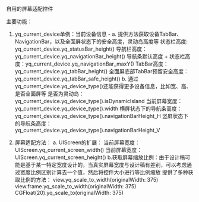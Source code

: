 自用的屏幕适配控件

主要功能：
  1. yq_current_device单例：当前设备信息
    - a. 提供方法获取设备TabBar、NavigationBar，以及全面屏状态下的安全高度，灵动岛高度等
              状态栏高度: yq_current_device.yq_statusBar_height()
              导航栏高度：yq_current_device.yq_navigationBar_height()
              导航条默认高度 + 状态栏高度：yq_current_device.yq_navigationBar_maxY()
              TabBar高度：yq_current_device.yq_tabBar_height()
              全面屏底部TabBar预留安全高度：yq_current_device.yq_tabBar_safe_height()
     b. 通过yq_current_device.yq_device_type()还能获得更多设备信息，比如宽、高、是否全面屏等
             是否为灵动岛：yq_current_device.yq_device_type().isDynamicIsland
             当前屏幕宽度：yq_current_device.yq_device_type().width
             横屏状态下的导航条高度：yq_current_device.yq_device_type().navigationBarHeight_H
             竖屏状态下的导航条高度：yq_current_device.yq_device_type().navigationBarHeight_V

2. 屏幕适配方法：
  a. UIScreen的扩展：
       当前屏幕宽度：UIScreen.yq_current_screen_width()
       当前屏幕宽度：UIScreen.yq_current_screen_height()
   b.获取屏幕缩放比例：由于设计稿可能是基于某一特定宽度设计的，当真实屏幕宽度与设计稿有差别，可以考虑通过宽度比例区别计算去一个值，然后将控件大小进行等比例缩放
     提供了多种获取比例的方法：
                                 view.yq_scale_to_width(originalWidth: 375)
                                 view.frame.yq_scale_to_width(originalWidth: 375)
                                 CGFloat(20).yq_scale_to(originalWidth: 375)
     
